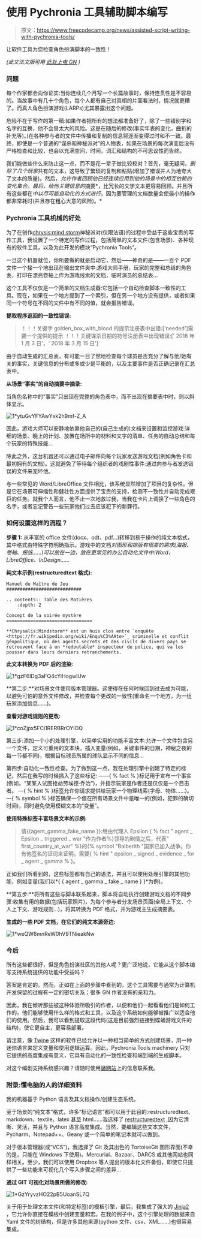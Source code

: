 # 使用 Pychronia 工具辅助脚本编写

> 原文：<https://www.freecodecamp.org/news/assisted-script-writing-with-pychronia-tools/>

让软件工具为您检查角色扮演脚本的一致性！

*(此文法文版可用* [*此处上电 GN*](https://www.electro-gn.com/12495-lecriture-de-scenarios-assistee-avec-pychronia-tools) *)*

### 问题

每个作家都会向你证实:当你连续几个月写一个长篇故事时，保持连贯性是不容易的。当故事中有几十个角色，每个人都有自己对真相的片面看法时，情况就更糟了。而真人角色扮演游戏(LARPs)尤其暴露出这个问题。

危险不在于写作的第一稿:如果作者把所有的想法都准备好了，除了一些错别字和名字的互换，他不会冒太大的风险。这是在随后的修改(事实年表的变化，曲折的补充等)。)在各种参与者的文件中传播和复制的信息将逐渐变得过时和不一致。最终，即使是一个普通的“谋杀和神秘派对”的人物表，如果在场景的每次演变后没有严格检查和比较，也会以充满空间，时间，词汇和结构的不可思议性而告终。

我们能做些什么来防止这一点，而不是花一辈子做比较校对？首先，毫无疑问，*删除了几个玩家*共有的文本，这导致了繁琐的复制和粘贴(增加了错误并人为地夸大了文本的质量)。然后，*允许作者回顾他已经连续应用到他的场景中的相互依赖的变化集合。最后，给他关键信息的*摘要*，比冗长的文学文本更容易回顾。并且所有这些都在*中以尽可能自动化的方式进行*，因为要管理的文档数量会使最小的操作都非常耗时(并且存在粗心大意的风险)。*

### Pychronia 工具机械的好处

为了在创作[chrysis:mind storm](https://chrysalis-game.com/fr/cms/soiree-mystere-chrysalis-mindstorm/)神秘派对(仅限法语)的过程中受益于这些宝贵的写作工具，我设置了一个特定的写作过程，包括简单的文本文件(包含场景)、各种现有的软件工具，以及为此开发的模块“Pychronia Tools”。

一旦这个机器就位，你所要做的就是启动它，然后——神奇的是——一百个 PDF 文件一个接一个地出现在输出文件夹中:游戏大师手册，玩家的完整和总结的角色表，打印在漂亮卷轴上作为游戏线索的文档，临时演员的总结表…

这个工具不仅仅是一个简单的文档生成器:它包括一个自动检查脚本一致性的工具。现在，如果在一个地方提到了一个索引，但在另一个地方没有提供，或者如果同一个符号在不同的文件中有不同的值，就会报告错误。

**提取程序返回的一致性错误:**

> ！！！关键字 golden_box_with_blood 的提示注册表中出错:['needed']需要一个提供的提示
> ！！！关键谋杀日期的符号注册表中出现错误:[' 2018 年 1 月 3 日'，' 2018 年 3 月 15 日']

由于自动生成的汇总表，有可能一目了然地检查每个球员是否充分了解与他/她有关的事实，关键信息的分布或多或少是平衡的，以及主要事件是否正确记录在汇总表中。

**从场景“事实”的自动摘要中摘录:**

当角色名称中的“事实”只出现在完整的角色表中，而不出现在摘要表中时，则以斜体显示。

![1*ytuGvYFYAwYxk2h9mf-Z_A](img/c145e8b459176b8f918e51356def655e.png)

因此，游戏大师可以安静地依靠他自己的(自己生成的)文档来设置和监控游戏:详细的场景、晚上的计划、放置在场所中的材料和文字的清单、任务的自动总结和每个玩家的特殊技能…

除此之外，这台机器还可以通过电子邮件向每个玩家发送游戏文档(例如角色卡和最初拥有的文档)。这就避免了等待每个组织者的戏剧性事件:通过向参与者发送错误的文件来宠坏他。

与一些常见的 Word/LibreOffice 文件相比，该系统显然增加了项目的复杂性。但是它在场景可伸缩性和健壮性方面提供了宝贵的支持，检测不一致性并自动完成艰巨的任务。就我个人而言，他不止一次地救过我，当我在卡片上调换了一些角色的名字，或者忘记警告一些玩家他们过去应该犯下的新罪行。

### 如何设置这样的流程？

**步骤 1:** 从丰富的 office 文件(docx、odt、pdf…)转移到易于操作的纯文本格式，其中格式由特殊字符明确指示。游戏中的文档*对图形和排版有很高的需求(海报、卷轴、报纸……)可以放在一边，放在更常见的办公自动化文件中:Word、LibreOffice、InDesign……*

**纯文本示例(restructuredtext 格式):**

```
Manuel du Maître de Jeu
############################

.. contents:: Table des Matières
    :depth: 2

Concept de la soirée mystère
================================

**Chrysalis:Mindstorm** est un huis clos entre `enquête 
<https://fr.wikipedia.org/wiki/Enqu%C3%AAte>`_ criminelle et conflit
géopolitique, où des agents secrets et des civils de divers pays se 
retrouvent face à un *redoutable* inspecteur de police, qui va les 
pousser dans leurs derniers retranchements.
```

**此文本转换为 PDF 后的渲染:**

![1*gzF6lDg3aFQ4cYiHogwlUw](img/75c20222ee4894db0461c237bfe1310e.png)

**第二步:**对场景文件使用版本管理器。这使得在任何时候回到过去成为可能，以避免可怕的意外文件修改，并检查每个更改的一致性(重命名一个地方，为一组玩家添加信息……)。

**查看对游戏规则的更改:**

![1*coZjpx5FCi1RERBRrOYIOQ](img/2f8f7c45bab0e6418716f31dcfb3ff0b.png)

第三步:添加一个小的处理引擎，以简单实用的功能丰富文本:允许一个文件包含另一个文件，定义可重用的文本块，插入变量(例如，关键事件的日期，神秘之夜的每一节都不同)，根据目标球员所属的球队显示不同的信息…

第四步:自动化一致性检查。为了做到这一点，我在处理引擎中创建了特定的标记，然后在我写的时候插入了这些标记:
——{ % fact % }标记用于宣布一个事实(例如，“某某人试图抢劫劳埃德·乔治”)，并指示玩家是作者还是仅仅是一个目击者。
—{ % hint % }标签允许你请求提供给玩家一个物理线索(字母、物体……)。
—{ % symbol % }标签确保一个值在所有场景文件中是唯一的(例如，犯罪的确切时间)，同时避免使用模糊文本的“变量”。

**使用特殊标签丰富场景文本的示例:**

> 请{{agent_gamma_fake_name }}:继由代理人 Epsilon { % fact " agent _ Epsilon _ triggered _ war "作为作者%}领导的剧情之后，代表" first_country_at_war" %}的{% symbol "Balberith "国家已加入战争。你有他签名的证词来证明。需要{ % hint " epsilon _ signed _ evidence _ for _ agent _ gamma % }。

正如我们所看到的，这些标签都有自己的语法，并且可以使用处理引擎的其他功能，例如变量(我们以*{ { agent _ gamma _ fake _ name } }*为例)。

**第五步:**将所有这些与脚本联系起来，脚本将自动执行创建游戏文档的不同步骤:收集有用的数据(包括玩家照片)，为每个参与者分发场景页面(全局上下文、个人上下文、游戏规则…)，将其转换为 PDF 格式，并为游戏主生成摘要表。

**生成的一些 PDF 文档，在它们的纯文本源旁边:**

![1*weQW6mnReW0hV9TNieakNw](img/298353242f0f7e6ab0cd7e2df6797339.png)

### 今后

所有这些都很好，但是角色扮演社区的其他人呢？更广泛地说，它能从这个脚本编写支持系统提供的功能中受益吗？

答案是肯定的。然而，正如在上面的步骤中看到的，这个工具需要与通常为计算机开发保留的过程有一定的密切关系；很多 GN 作者没有的亲和力。

因此，我在倾听那些被这种体验所吸引的作者，以便和他们一起看看他们是如何工作的，他们能够使用什么样的格式和工具，以及这个系统如何能够被推广以适合他们的使用。然后，我可以看到提取这段代码(这是目前强烈链接到蝶蛹游戏文件的结构)，使它更自主，更容易部署。

请注意，像 [Twine](https://twinery.org/) 这样的软件已经允许以一种相当简单的方式创建场景，用一种迷你语言来定义变量和使用逻辑运算。因此，Pychronia Tools machinery 只对它提供的高度集成有意义，它具有自动化的一致性检查和端到端的生成脚本。

对这个编剧支持系统感兴趣？请随时使用[蛹网站](https://chrysalis-game.com/fr/cms/contacts/)上的信息联系我。

### 附录:懂电脑的人的详细资料

我的机器基于 Python 语言及其文档操作/创建生态系统。

至于场景的“纯文本”格式，许多“标记语言”都可以用于此目的:restructuredtext、markdown、textile、latex 甚至 html……我选择了 [restructuredtext](http://docutils.sourceforge.net/docs/user/rst/quickstart.html) ,因为它清晰、灵活，并且与 Python 语言高度集成。当然，要编辑这些文本文件，Pycharm、Notepad++、Geany 或一个简单的笔记本就可以做到。

对于版本管理器(或“VCS”)，我选择了 Git 及其出色的 TortoiseGit 图形界面(不幸的是，只能在 Windows 下使用)。Mercurial、Bazaar、DARCS 或其他网站也同样相关。至少，我们可以使用 Dropbox 等人提出的版本化文件备份，即使它只提供了一些功能来可视化几个写入步骤之间的差异…

**通过 GIT 可视化对场景所做的修改:**

![1*GzYryvzHO22pB5UoanSL7Q](img/168f5a6571248ab13c08fa3540af0b0e.png)

关于用于处理文本文件(和特定标签)的模板引擎，最后，我集成了强大的 [Jinja2](http://jinja.pocoo.org/) ，它允许你直接在模板中创建变量和宏。在我的例子中，这个引擎处理的数据来自 Yaml 文件的树结构，但是许多其他来源(python 文件、csv、XML……)也很容易集成。